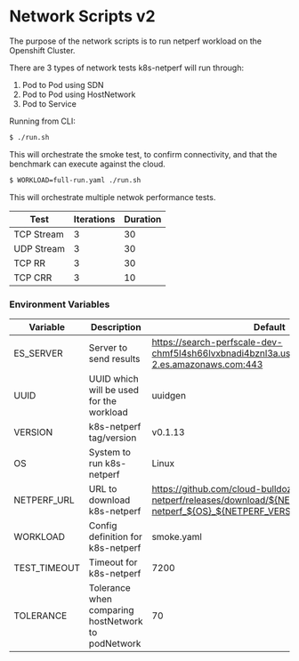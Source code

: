 # Network Scripts v2

The purpose of the network scripts is to run netperf workload on the Openshift Cluster.

There are 3 types of network tests k8s-netperf will run through:

1. Pod to Pod using SDN
3. Pod to Pod using HostNetwork 
4. Pod to Service 

Running from CLI:

```sh
$ ./run.sh
```
This will orchestrate the smoke test, to confirm connectivity, and that the benchmark can 
execute against the cloud.

```sh
$ WORKLOAD=full-run.yaml ./run.sh
```
This will orchestrate multiple netwok performance tests. 

| Test | Iterations | Duration | 
|------|------------|----------|
|TCP Stream| 3| 30 |
|UDP Stream| 3| 30 |
|TCP RR| 3| 30 |
|TCP CRR| 3| 10 |

### Environment Variables

| Variable                | Description              | Default |
|-------------------------|--------------------------|---------|
| ES_SERVER | Server to send results | https://search-perfscale-dev-chmf5l4sh66lvxbnadi4bznl3a.us-west-2.es.amazonaws.com:443 |
| UUID | UUID which will be used for the workload | uuidgen |
| VERSION | k8s-netperf tag/version | v0.1.13 |
| OS | System to run k8s-netperf | Linux |
| NETPERF_URL | URL to download k8s-netperf | https://github.com/cloud-bulldozer/k8s-netperf/releases/download/${NETPERF_VERSION}/k8s-netperf_${OS}_${NETPERF_VERSION}_${ARCH}.tar.gz |
| WORKLOAD | Config definition for k8s-netperf | smoke.yaml |
| TEST_TIMEOUT | Timeout for k8s-netperf | 7200 |
| TOLERANCE | Tolerance when comparing hostNetwork to podNetwork | 70 |
